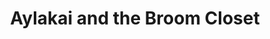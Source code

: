 ---
title: "Aylakai and the Broom Closet"
url: /littleton/aylakai-and-the-broom-closet/
shop: shop
---